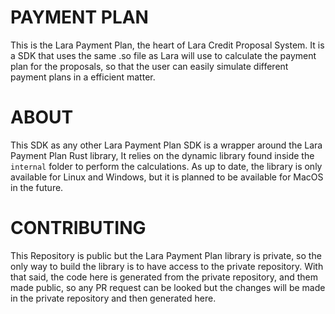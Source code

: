 # PAYMENT PLAN
This is the Lara Payment Plan, the heart of Lara Credit Proposal System.
It is a SDK that uses the same .so file as Lara will use to calculate the payment plan for the proposals, so that the user can easily simulate different payment plans in a efficient matter.

# ABOUT
This SDK as any other Lara Payment Plan SDK is a wrapper around the Lara Payment Plan Rust library, It relies on the dynamic library found inside the `internal` folder to perform the calculations.
As up to date, the library is only available for Linux and Windows, but it is planned to be available for MacOS in the future.

# CONTRIBUTING
This Repository is public but the Lara Payment Plan library is private, so the only way to build the library is to have access to the private repository.
With that said, the code here is generated from the private repository, and them made public, so any PR request can be looked but the changes will be made in the private repository and then generated here.